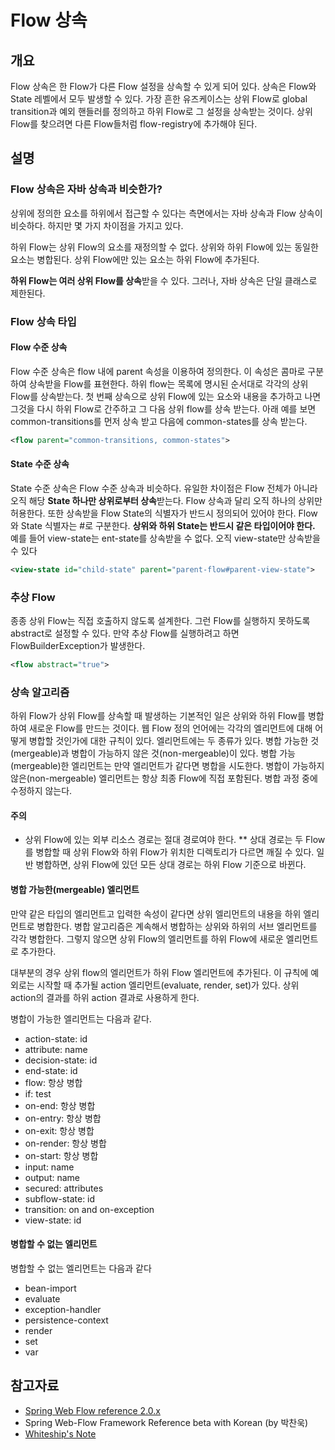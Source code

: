 # Flow 상속

## 개요

Flow 상속은 한 Flow가 다른 Flow 설정을 상속할 수 있게 되어 있다. 상속은 Flow와 State 레벨에서 모두 발생할 수 있다.
가장 흔한 유즈케이스는 상위 Flow로 global transition과 예외 핸들러를 정의하고 하위 Flow로 그 설정을 상속받는 것이다.
상위 Flow를 찾으려면 다른 Flow들처럼 flow-registry에 추가해야 된다.

## 설명

### Flow 상속은 자바 상속과 비슷한가?

상위에 정의한 요소를 하위에서 접근할 수 있다는 측면에서는 자바 상속과 Flow 상속이 비슷하다.
하지만 몇 가지 차이점을 가지고 있다.

하위 Flow는 상위 Flow의 요소를 재정의할 수 없다. 상위와 하위 Flow에 있는 동일한 요소는 병합된다.
상위 Flow에만 있는 요소는 하위 Flow에 추가된다.

**하위 Flow는 여러 상위 Flow를 상속**받을 수 있다. 그러나, 자바 상속은 단일 클래스로 제한된다.

### Flow 상속 타입

#### Flow 수준 상속

Flow 수준 상속은 flow 내에 parent 속성을 이용하여 정의한다. 이 속성은 콤마로 구분하여 상속받을 Flow를 표현한다.
하위 flow는 목록에 명시된 순서대로 각각의 상위 Flow를 상속받는다.
첫 번째 상속으로 상위 Flow에 있는 요소와 내용을 추가하고 나면 그것을 다시 하위 Flow로 간주하고 그 다음 상위 flow를 상속 받는다.
아래 예를 보면 common-transitions를 먼저 상속 받고 다음에 common-states를 상속 받는다.

```xml
<flow parent="common-transitions, common-states">
```

#### State 수준 상속

State 수준 상속은 Flow 수준 상속과 비슷하다. 유일한 차이점은 Flow 전체가 아니라 오직 해당 **State 하나만 상위로부터 상속**받는다.
Flow 상속과 달리 오직 하나의 상위만 허용한다. 또한 상속받을 Flow State의 식별자가 반드시 정의되어 있어야 한다.
Flow와 State 식별자는 #로 구분한다.
**상위와 하위 State는 반드시 같은 타입이어야 한다.** 예를 들어 view-state는 ent-state를 상속받을 수 없다. 오직 view-state만 상속받을 수 있다


```xml
<view-state id="child-state" parent="parent-flow#parent-view-state">
```

### 추상 Flow

종종 상위 Flow는 직접 호출하지 않도록 설계한다. 그런 Flow를 실행하지 못하도록 abstract로 설정할 수 있다.
만약 추상 Flow를 실행하려고 하면 FlowBuilderException가 발생한다.

```xml
<flow abstract="true">
```

### 상속 알고리즘

하위 Flow가 상위 Flow를 상속할 때 발생하는 기본적인 일은 상위와 하위 Flow를 병합하여 새로운 Flow를 만드는 것이다.
웹 Flow 정의 언어에는 각각의 엘리먼트에 대해 어떻게 병합할 것인가에 대한 규칙이 있다.
엘리먼트에는 두 종류가 있다. 병합 가능한 것(mergeable)과 병합이 가능하지 않은 것(non-mergeable)이 있다.
병합 가능(mergeable)한 엘리먼트는 만약 엘리먼트가 같다면 병합을 시도한다. 병합이 가능하지 않은(non-mergeable) 엘리먼트는 항상 최종 Flow에 직접 포함된다.
병합 과정 중에 수정하지 않는다.

#### 주의 

- 상위 Flow에 있는 외부 리소스 경로는 절대 경로여야 한다. ** 상대 경로는 두 Flow를 병합할 때 상위 Flow와 하위 Flow가 위치한 디렉토리가 다르면 깨질 수 있다. 일반 병합하면, 상위 Flow에 있던 모든 상대 경로는 하위 Flow 기준으로 바뀐다.

#### 병합 가능한(mergeable) 엘리먼트

만약 같은 타입의 엘리먼트고 입력한 속성이 같다면 상위 엘리먼트의 내용을 하위 엘리먼트로 병합한다.
병합 알고리즘은 계속해서 병합하는 상위와 하위의 서브 엘리먼트를 각각 병합한다.
그렇지 않으면 상위 Flow의 엘리먼트를 하위 Flow에 새로운 엘리먼트로 추가한다.

대부분의 경우 상위 flow의 엘리먼트가 하위 Flow 엘리먼트에 추가된다.
이 규칙에 예외로는 시작할 때 추가될 action 엘리먼트(evaluate, render, set)가 있다. 상위 action의 결과를 하위 action 결과로 사용하게 한다.

병합이 가능한 엘리먼트는 다음과 같다.

- action-state: id
- attribute: name
- decision-state: id
- end-state: id
- flow: 항상 병합
- if: test
- on-end: 항상 병합
- on-entry: 항상 병합
- on-exit: 항상 병합
- on-render: 항상 병합
- on-start: 항상 병합
- input: name
- output: name
- secured: attributes
- subflow-state: id
- transition: on and on-exception
- view-state: id

#### 병합할 수 없는 엘리먼트

병합할 수 없는 엘리먼트는 다음과 같다

- bean-import
- evaluate
- exception-handler
- persistence-context
- render
- set
- var

## 참고자료

- [Spring Web Flow reference 2.0.x](http://static.springframework.org/spring-webflow/docs/2.0.x/reference/html/index.html)
- Spring Web-Flow Framework Reference beta with Korean (by 박찬욱)
- [Whiteship's Note](http://whiteship.me/2146)